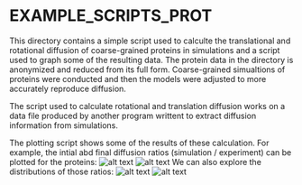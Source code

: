 # EXAMPLE_SCRIPTS_PROT
This directory contains a simple script used to calculte the translational and rotational diffusion of coarse-grained proteins in simulations and a script used to graph some of the resulting data. The protein data in the directory is anonymized and reduced from its full form. Coarse-grained simualtions of proteins were conducted and then the models were adjusted to more accurately reproduce diffusion.

The script used to calculate rotational and translation diffusion works on a data file produced by another program writtent to extract diffusion information from simulations.

The plotting script shows some of the results of these calculation. For example, the intial abd final diffusion ratios (simulation / experiment) can be plotted for the proteins:
![alt text](https://github.com/[zwehrspan]/[EXAMPLE_SCRIPTS_PROT]/blob/main/DATA/trans_ratio_plot.bmp?raw=true)
![alt text](https://github.com/[zwehrspan]/[EXAMPLE_SCRIPTS_PROT]/blob/main/DATA/rot_plot.bmp?raw=true)
We can also explore the distributions of those ratios:
![alt text](https://github.com/[zwehrspan]/[EXAMPLE_SCRIPTS_PROT]/blob/main/DATA/trans_ratios_hist.bmp?raw=true)
![alt text](https://github.com/[zwehrspan]/[EXAMPLE_SCRIPTS_PROT]/blob/main/DATA/rot_hist.bmp?raw=true)
